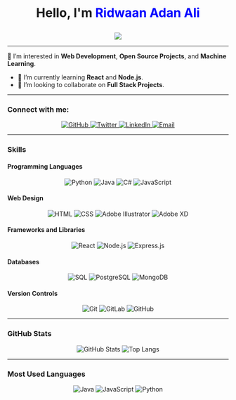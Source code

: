 # <p align="center">Hello, I'm <span style="color:blue;">Ridwaan Adan Ali</span></p>

<p align="center">
  <img src="https://readme-typing-svg.herokuapp.com?font=Roboto&color=%23000000&size=25&center=true&vCenter=true&width=450&lines=Web+Developer;Open+Source+Contributor;Machine+Learning+Enthusiast" />
</p>

---

👀 I’m interested in **Web Development**, **Open Source Projects**, and **Machine Learning**.
- 🌱 I’m currently learning **React** and **Node.js**.
- 💞️ I’m looking to collaborate on **Full Stack Projects**.

---

### Connect with me:
<p align="center">
  <a href="https://github.com/Ridwa19">
    <img src="https://img.shields.io/badge/GitHub-181717?style=for-the-badge&logo=github&logoColor=white" alt="GitHub">
  </a>
  <a href="https://twitter.com/yourhandle">
    <img src="https://img.shields.io/badge/Twitter-1DA1F2?style=for-the-badge&logo=twitter&logoColor=white" alt="Twitter">
  </a>
  <a href="https://linkedin.com/in/yourprofile">
    <img src="https://img.shields.io/badge/LinkedIn-0A66C2?style=for-the-badge&logo=linkedin&logoColor=white" alt="LinkedIn">
  </a>
  <a href="mailto:ridwaana88@gmail.com">
    <img src="https://img.shields.io/badge/Email-EA4335?style=for-the-badge&logo=gmail&logoColor=white" alt="Email">
  </a>
</p>

---

### Skills

#### Programming Languages
<p align="center">
  <img src="https://img.shields.io/badge/-Python-3776AB?style=for-the-badge&logo=python&logoColor=white" alt="Python">
  <img src="https://img.shields.io/badge/-Java-007396?style=for-the-badge&logo=java&logoColor=white" alt="Java">
  <img src="https://img.shields.io/badge/-C%23-239120?style=for-the-badge&logo=c-sharp&logoColor=white" alt="C#">
  <img src="https://img.shields.io/badge/-JavaScript-efd81d?style=for-the-badge&logo=javascript&logoColor=white" alt="JavaScript">
</p>

#### Web Design
<p align="center">
  <img src="https://img.shields.io/badge/-HTML-E34F26?style=for-the-badge&logo=html5&logoColor=white" alt="HTML">
  <img src="https://img.shields.io/badge/-CSS-1572B6?style=for-the-badge&logo=css3&logoColor=white" alt="CSS">
  <img src="https://img.shields.io/badge/-Adobe%20Illustrator-FF9A00?style=for-the-badge&logo=adobe-illustrator&logoColor=white" alt="Adobe Illustrator">
  <img src="https://img.shields.io/badge/-Adobe%20XD-FF61F6?style=for-the-badge&logo=adobe-xd&logoColor=white" alt="Adobe XD">
</p>

#### Frameworks and Libraries
<p align="center">
  <img src="https://img.shields.io/badge/-React-61DAFB?style=for-the-badge&logo=react&logoColor=white" alt="React">
  <img src="https://img.shields.io/badge/-Node.js-339933?style=for-the-badge&logo=nodedotjs&logoColor=white" alt="Node.js">
  <img src="https://img.shields.io/badge/-Express.js-000000?style=for-the-badge&logo=express&logoColor=white" alt="Express.js">
</p>

#### Databases
<p align="center">
  <img src="https://img.shields.io/badge/-SQL-4479A1?style=for-the-badge&logo=sql&logoColor=white" alt="SQL">
  <img src="https://img.shields.io/badge/-PostgreSQL-336791?style=for-the-badge&logo=postgresql&logoColor=white" alt="PostgreSQL">
  <img src="https://img.shields.io/badge/-MongoDB-47A248?style=for-the-badge&logo=mongodb&logoColor=white" alt="MongoDB">
</p>

#### Version Controls
<p align="center">
  <img src="https://img.shields.io/badge/-Git-F05032?style=for-the-badge&logo=git&logoColor=white" alt="Git">
  <img src="https://img.shields.io/badge/-GitLab-FC6D26?style=for-the-badge&logo=gitlab&logoColor=white" alt="GitLab">
  <img src="https://img.shields.io/badge/-GitHub-181717?style=for-the-badge&logo=github&logoColor=white" alt="GitHub">
</p>

---

### GitHub Stats
<p align="center">
  <img src="https://github-readme-stats.vercel.app/api?username=Ridwa19&show_icons=true&theme=radical" alt="GitHub Stats">
  <img src="https://github-readme-stats.vercel.app/api/top-langs/?username=Ridwa19&layout=compact&theme=radical" alt="Top Langs">
</p>

---

### Most Used Languages
<p align="center">
  <img src="https://img.shields.io/badge/Java-50%25-007396?style=for-the-badge&logo=java&logoColor=white" alt="Java">
  <img src="https://img.shields.io/badge/JavaScript-20%25-efd81d?style=for-the-badge&logo=javascript&logoColor=white" alt="JavaScript">
  <img src="https://img.shields.io/badge/Python-30%25-3776AB?style=for-the-badge&logo=python&logoColor=white" alt="Python">
</p>
